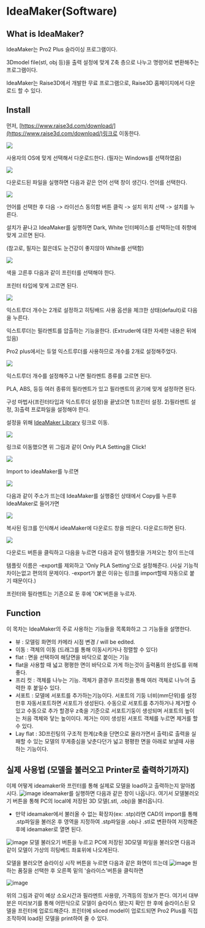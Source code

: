 # IdeaMaker\(Software\)

## What is IdeaMaker?

IdeaMaker는 Pro2 Plus 슬라이싱 프로그램이다.

3Dmodel file\(stl, obj 등\)을 출력 설정에 맞게 Z축 층으로 나누고 명령어로 변환해주는 프로그램이다.

IdeaMaker는 Raise3D에서 개발한 무료 프로그램으로, Raise3D 홈페이지에서 다운로드 할 수 있다.

## Install

먼저, [https://www.raise3d.com/download/](https://www.raise3d.com/download/)링크로 이동한다.

![](.gitbook/assets/image%20%282%29.png)

사용자의 OS에 맞게 선택해서 다운로드한다. \(필자는 Windows를 선택하였음\)

![](.gitbook/assets/image%20%2818%29.png)

다운로드된 파일을 실행하면 다음과 같은 언어 선택 창이 생긴다. 언어를 선택한다.

![](.gitbook/assets/image%20%2820%29.png)

언어를 선택한 후 다음 -&gt; 라이선스 동의함 버튼 클릭 -&gt; 설치 위치 선택 -&gt; 설치를 누른다.

설치가 끝나고 IdeaMaker를 실행하면 Dark, White 인터페이스를 선택하는데 취향에 맞게 고르면 된다.

\(참고로, 필자는 젊은데도 눈건강이 좋지않아 White를 선택함\)

![](.gitbook/assets/image%20%2812%29.png)

색을 고른후 다음과 같이 프린터를 선택해야 한다.

프린터 타입에 맞게 고르면 된다. 

![](.gitbook/assets/image%20%2817%29.png)

익스트루더 개수는 2개로 설정하고 히팅배드 사용 옵션을 체크한 상태\(default\)로 다음을 누른다.

익스트루더는 필라멘트를 압출하는 기능을한다. \(Extruder에 대한 자세한 내용은 뒤에 있음\)   

Pro2 plus에서는 듀얼 익스트루더를 사용하므로 개수를 2개로 설정해주었다.

![](.gitbook/assets/image%20%288%29.png)

익스트루더 개수를 설정해주고 나면 필라멘트 종류를 고르면 된다.

PLA, ABS, 등등 여러 종류의 필라멘트가 있고 필라멘트의 굵기에 맞게 설정하면 된다.

구성 마법사\(프린터타입과 익스트루더 설정\)을 끝냈으면 1\)프린터 설정. 2\)필라멘트 설정, 3\)출력 프로파일을 설정해야 한다.

설정을 위해 [IdeaMaker Library](https://www.ideamaker.io/profile.html?id=6778931459987087360) 링크로 이동.

![](.gitbook/assets/image%20%286%29.png)

링크로 이동했으면 위 그림과 같이 Only PLA Setting을 Click!

![](.gitbook/assets/image%20%2821%29.png)

Import to ideaMaker를 누르면                   

![](.gitbook/assets/image%20%2819%29.png)

다음과 같이 주소가 뜨는데 IdeaMaker를 실행중인 상태에서 Copy를 누른후 IdeaMaker로 들어가면

![](.gitbook/assets/image%20%284%29.png)

복사된 링크를 인식해서 ideaMaker에 다운로드 창을 띄운다. 다운로드하면 된다.

![](.gitbook/assets/image%20%2823%29.png)

다운로드 버튼을 클릭하고 다음을 누르면 다음과 같이 템플릿을 가져오는 창이 뜨는데

템플릿 이름은 -export를 제외하고 'Only PLA Setting'으로 설정해준다. \(사실 기능적 차이는없고 편의의 문제이다. -export가 붙은 이유는 링크를 import할때 자동으로 붙기 때문이다.\)

프린터와 필라멘트는 기존으로 둔 후에 'OK'버튼을 누르자.

## Function 

이 목차는 IdeaMaker의 주로 사용하는 기능들을 목록화하고 그 기능들을 설명한다.

*  뷰 : 모델링 화면의 카메라 시점 변경 / will be edited.
*  이동 : 객체의 이동 \(드래그를 통해 이동시키거나 정렬할 수 있다\)
  * flat : 면을 선택하여 해당면을 바닥으로 붙이는 기능 
  * flat을 사용할 때 넓고 평평한 면이 바닥으로 가게 하는것이 출력품의 완성도를 위해 좋다.
*  프리 컷 : 객체를 나누는 기능. 객체가 클경우 프리컷을 통해 여러 객체로 나누어 출력한 후 붙일수 있다.
*  서포트 :  모델에 서포트를 추가하는기능이다. 서포트의 기둥 너비\(mm단위\)를 설정한후 자동서포트하면 서포트가 생성된다. 수동으로 서포트를 추가하거나 제거할 수 있고 수동으로 추가 할경우 z축을 기준으로 서포트기둥이 생성되며 서포트의 높이는 처음 객체와 닿는 높이이다. 제거는 이미 생성된 서포트 객체를 누르면 제거를 할 수 있다.
* Lay flat : 3D프린팅의 구조적 한계\(z축을 단면으로 올라가면서 출력\)로 출력을 실패할 수 있는 모델의 무게중심을 낮춘다던가 넓고 평평한 면을 아래로 보낼때 사용하는 기능이다.


## 실제 사용법 (모델을 불러오고 Printer로 출력하기까지)

이제 어떻게 ideamaker와 프린터를 통해 실제로 모델을 load하고 출력하는지 알아봅시다.
![image](https://user-images.githubusercontent.com/79160507/115663883-19429c00-a37c-11eb-871e-c2d6bc050475.png)
ideamaker를 실행하면 다음과 같은 창이 나옵니다.
여기서 모델불러오기 버튼을 통해 PC의 local에 저장된 3D 모델(.stl, .obj)을 불러옵니다. 
* 만약 ideamaker에서 불러올 수 없는 확장자(ex: .stp)라면 CAD의 import를 통해 .stp파일을 불러온 후 영역을 지정하여 .stp파일을 .obj나 .stl로 변환하여 저장해준 후에 ideamaker로 열면 된다.

![image](https://user-images.githubusercontent.com/79160507/115664399-bac9ed80-a37c-11eb-8fff-70eff96936e0.png)
모델 불러오기 버튼을 누르고 PC에 저장된 3D모델 파일을 불러오면 다음과 같이 모델이 가상의 히팅베드 좌표위에 나오게된다. 

모델을 불러오면 슬라이싱 시작 버튼을 누르면 다음과 같은 화면이 뜨는데
![image](https://user-images.githubusercontent.com/79160507/115664529-eb118c00-a37c-11eb-9eb5-410995cac6a8.png)
원하는 품질을 선택한 후 오른쪽 밑의 '슬라이스'버튼을 클릭하면 

![image](https://user-images.githubusercontent.com/79160507/115664604-04b2d380-a37d-11eb-9f3c-2b4a67f39f68.png)

위의 그림과 같이 예상 소요시간과 필라멘트 사용량, 가격등의 정보가 뜬다. 
여기서 대부분은 미리보기를 통해 어떤식으로 모델이 슬라이스 됐는지 확인 한 후에 슬라이스된 모델을 프린터에 업로드해준다.
프린터에 sliced model이 업로드되면 Pro2 Plus를 직접 조작하여 load된 모델을 print하여 줄 수 있다.




